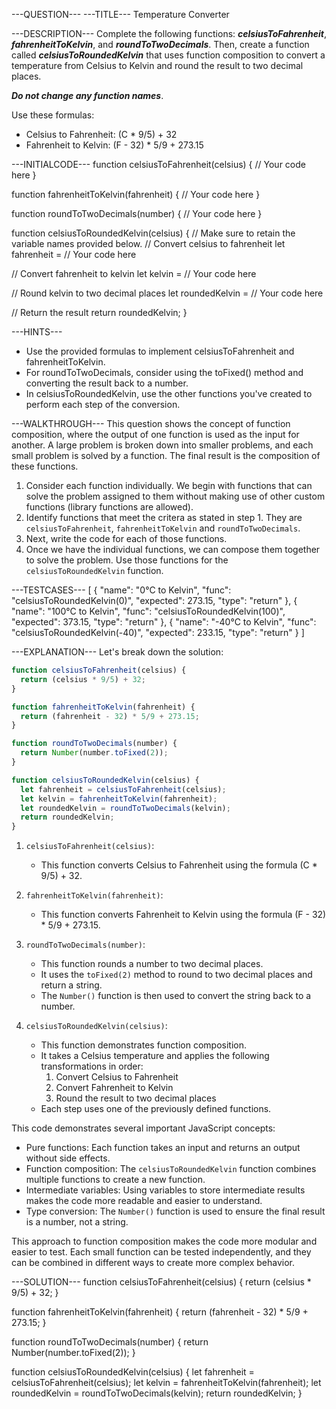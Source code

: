 ---QUESTION---
---TITLE---
Temperature Converter

---DESCRIPTION---
Complete the following functions: **_celsiusToFahrenheit_**, **_fahrenheitToKelvin_**, and **_roundToTwoDecimals_**. Then, create a function called **_celsiusToRoundedKelvin_** that uses function composition to convert a temperature from Celsius to Kelvin and round the result to two decimal places.

**_Do not change any function names_**. 

Use these formulas:
- Celsius to Fahrenheit: (C * 9/5) + 32
- Fahrenheit to Kelvin: (F - 32) * 5/9 + 273.15

---INITIALCODE---
function celsiusToFahrenheit(celsius) {
  // Your code here
}

function fahrenheitToKelvin(fahrenheit) {
  // Your code here
}

function roundToTwoDecimals(number) {
  // Your code here
}

function celsiusToRoundedKelvin(celsius) {
  // Make sure to retain the variable names provided below.
  // Convert celsius to fahrenheit
  let fahrenheit = // Your code here

  // Convert fahrenheit to kelvin
  let kelvin = // Your code here

  // Round kelvin to two decimal places
  let roundedKelvin = // Your code here

  // Return the result
  return roundedKelvin;
}

---HINTS---
- Use the provided formulas to implement celsiusToFahrenheit and fahrenheitToKelvin.
- For roundToTwoDecimals, consider using the toFixed() method and converting the result back to a number.
- In celsiusToRoundedKelvin, use the other functions you've created to perform each step of the conversion.

---WALKTHROUGH---
This question shows the concept of function composition, where the output of one function is used as the input for another. A large problem is broken down into smaller problems, and each small problem is solved by a function. The final result is the composition of these functions.

1. Consider each function individually. We begin with functions that can solve the problem assigned to them without making use of other custom functions (library functions are allowed).
2. Identify functions that meet the critera as stated in step 1. They are `celsiusToFahrenheit`, `fahrenheitToKelvin` and `roundToTwoDecimals`.
3. Next, write the code for each of those functions.
4. Once we have the individual functions, we can compose them together to solve the problem. Use those functions for the `celsiusToRoundedKelvin` function.





---TESTCASES---
[
  { "name": "0°C to Kelvin", "func": "celsiusToRoundedKelvin(0)", "expected": 273.15, "type": "return" },
  { "name": "100°C to Kelvin", "func": "celsiusToRoundedKelvin(100)", "expected": 373.15, "type": "return" },
  { "name": "-40°C to Kelvin", "func": "celsiusToRoundedKelvin(-40)", "expected": 233.15, "type": "return" }
]

---EXPLANATION---
Let's break down the solution:

```javascript
function celsiusToFahrenheit(celsius) {
  return (celsius * 9/5) + 32;
}

function fahrenheitToKelvin(fahrenheit) {
  return (fahrenheit - 32) * 5/9 + 273.15;
}

function roundToTwoDecimals(number) {
  return Number(number.toFixed(2));
}

function celsiusToRoundedKelvin(celsius) {
  let fahrenheit = celsiusToFahrenheit(celsius);
  let kelvin = fahrenheitToKelvin(fahrenheit);
  let roundedKelvin = roundToTwoDecimals(kelvin);
  return roundedKelvin;
}
```

1. `celsiusToFahrenheit(celsius)`:
   - This function converts Celsius to Fahrenheit using the formula (C * 9/5) + 32.

2. `fahrenheitToKelvin(fahrenheit)`:
   - This function converts Fahrenheit to Kelvin using the formula (F - 32) * 5/9 + 273.15.

3. `roundToTwoDecimals(number)`:
   - This function rounds a number to two decimal places.
   - It uses the `toFixed(2)` method to round to two decimal places and return a string.
   - The `Number()` function is then used to convert the string back to a number.

4. `celsiusToRoundedKelvin(celsius)`:
   - This function demonstrates function composition.
   - It takes a Celsius temperature and applies the following transformations in order:
     1. Convert Celsius to Fahrenheit
     2. Convert Fahrenheit to Kelvin
     3. Round the result to two decimal places
   - Each step uses one of the previously defined functions.

This code demonstrates several important JavaScript concepts:
- Pure functions: Each function takes an input and returns an output without side effects.
- Function composition: The `celsiusToRoundedKelvin` function combines multiple functions to create a new function.
- Intermediate variables: Using variables to store intermediate results makes the code more readable and easier to understand.
- Type conversion: The `Number()` function is used to ensure the final result is a number, not a string.

This approach to function composition makes the code more modular and easier to test. Each small function can be tested independently, and they can be combined in different ways to create more complex behavior.

---SOLUTION---
function celsiusToFahrenheit(celsius) {
  return (celsius * 9/5) + 32;
}

function fahrenheitToKelvin(fahrenheit) {
  return (fahrenheit - 32) * 5/9 + 273.15;
}

function roundToTwoDecimals(number) {
  return Number(number.toFixed(2));
}

function celsiusToRoundedKelvin(celsius) {
  let fahrenheit = celsiusToFahrenheit(celsius);
  let kelvin = fahrenheitToKelvin(fahrenheit);
  let roundedKelvin = roundToTwoDecimals(kelvin);
  return roundedKelvin;
}